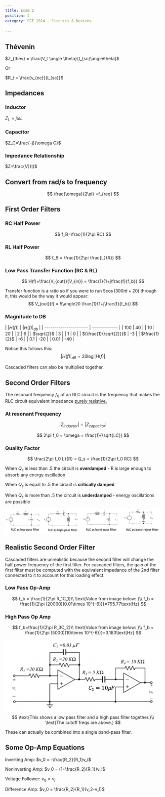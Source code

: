 ```yaml
---
title: Exam 2
position: 2
category: ECE 2024 - Circuits & Devices

---
```


## Thévenin

$Z_{thev} = \frac{V_t \angle \theta}{I_{sc}\angle\theta}$

Or 

$R_t = \frac{v_{oc}}{i_{sc}}$

## Impedances

### Inductor

$Z_L = j\omega L$

### Capacitor

$Z_C=\frac{-j}{\omega C}$

### Impedance Relationship

$Z=\frac{V}{I}$

## Convert from rad/s to frequency

$$
\frac{\omega}{2\pi} =f_{req}
$$



## First Order Filters

### RC Half Power

$$
f_B=\frac{1}{2\pi RC}
$$

### RL Half Power

$$
f_B = \frac{1}{2\pi \frac{L}{R}}
$$



### Low Pass Transfer Function (RC & RL)

$$
H(f)=\frac{V_{out}}{V_{in}} = \frac{1}{1+j\frac{f}{f_b}}
$$

Transfer function is a ratio so if you were to run $5\cos(300\pi t+20)$ through it, this would be the way it would appear:
$$
V_{out}(f) = 5\angle20 \frac{1}{1+j\frac{f}{f_b}}
$$

### Magnitude to DB

| $|H(f)|$               | $|H(f)|_{db}$ |
| ---------------------- | ------------- |
| 100                    | 40            |
| 10                     | 20            |
| 2                      | 6             |
| $\sqrt{2}$             | 3             |
| 1                      | 0             |
| ${\frac{1}{\sqrt{2}}}$ | -3            |
| $\frac{1}{2}$          | -6            |
| 0.1                    | -20           |
| 0.01                   | -40           |



Notice this follows this:
$$
|H(f)|_{dB} = 20\log|H(f)|
$$

Cascaded filters can also be multiplied together.

## Second Order Filters

The resonant frequency $f_0$  of an RLC circuit is the frequency that makes the RLC circuit equivalent impedance <u>purely resistive.</u>

### At resonant Frequency

$$
|Z_{inductor}| = |Z_{capacitor}|
$$

$$
2\pi f_0 = \omega = \frac{1}{\sqrt{LC}}
$$

### Quality Factor

$$
\frac{2\pi f_0 L}{R} = Q_s = \frac{1}{2\pi f_0 RC}
$$

When $Q_s$ is less than .5 the circuit is **overdamped** - R is large enough to absorb any energy oscillation 

When $Q_s$ is equal to .5 the circuit is **critically damped**

When $Q_s$ is more than .5 the circuit is **underdamped** - energy oscillations are possible

![filter_types](./images/filter_types.png)

## Realistic Second Order Filter

Cascaded filters are unrealistic because the second filter will change the half power frequency of the first filter. For cascaded filters, the gain of the first filter must be computed with the equivalent impedance of the 2nd filter connected to it to account for this loading effect.

### Low Pass Op-Amp

$$
f_b = \frac{1}{2\pi R_1C_1}\\
\text{Value from image below: }\\
f_b = \frac{1}{2\pi (20000)(0.01\times 10^{-6})}=795.77\text{Hz}
$$

### High Pass Op Amp

$$
f_b=\frac{1}{2\pi R_3C_2}\\
\text{Value from image below: }\\
f_b = \frac{1}{2\pi (5000)(10\times 10^{-6})}=3.183\text{Hz}
$$

![low_high_combo](./images/low_high_combo.png)
$$
\text{This shows a low pass filter and a high pass filter together.}\\ \text{The cutoff freqs are above.}
$$

These can actually be combined into a single band-pass filter.

## Some Op-Amp Equations

Inverting Amp: $v_0 = -\frac{R_2}{R_1}v_i$

Noninverting Amp: $v_0 = (1+\frac{R_2}{R_1})v_i$

Voltage Follower: $v_0 = v_i$

Difference Amp: $v_0 = \frac{R_2}{R_1}(v_2-v_1)$